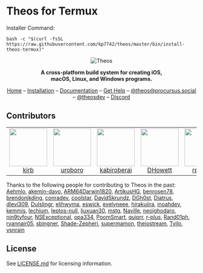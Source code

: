 # Theos for Termux
Installer Command: 
```
bash -c "$(curl -fsSL https://raw.githubusercontent.com/kp7742/theos/master/bin/install-theos-termux)"
```

<p align="center">
<picture>
<source media="(prefers-color-scheme: dark)" srcset="https://theos.dev/img/github-banner-dark.svg">
<img src="https://theos.dev/img/github-banner.svg" alt="Theos">
</picture>
</p>
<p align="center"><strong>
A cross-platform build system for creating iOS,<br>
macOS, Linux, and Windows programs.
</strong></p>
<p align="center">
<a href="https://theos.dev/">Home</a> –
<a href="https://theos.dev/docs/installation">Installation</a> –
<a href="https://theos.dev/docs/">Documentation</a> –
<a href="https://theos.dev/help">Get Help</a> –
<a href="https://procursus.social/@theos">@theos@procursus.social</a> –
<a href="https://twitter.com/theosdev">@theosdev</a> –
<a href="https://theos.dev/discord">Discord</a>
</p>

## Contributors
<table>
<tr>
<td align="center"><a href="https://github.com/kirb"><img src="https://github.com/kirb.png" width="100" alt=""><br>kirb</a></td>
<td align="center"><a href="https://github.com/uroboro"><img src="https://github.com/uroboro.png" width="100" alt=""><br>uroboro</a></td>
<td align="center"><a href="https://github.com/kabiroberai"><img src="https://github.com/kabiroberai.png" width="100" alt=""><br>kabiroberai</a></td>
<td align="center"><a href="https://github.com/DHowett"><img src="https://github.com/DHowett.png" width="100" alt=""><br>DHowett</a></td>
<td align="center"><a href="https://github.com/rpetrich"><img src="https://github.com/rpetrich.png" width="100" alt=""><br>rpetrich</a></td>
</tr>
</table>

Thanks to the following people for contributing to Theos in the past:
[Aehmlo](https://github.com/Aehmlo),
[akemin-dayo](https://github.com/akemin-dayo),
[ARM64Darwin1820](https://github.com/ARM64Darwin1820),
[ArtikusHG](https://github.com/ArtikusHG),
[benrosen78](https://github.com/benrosen78),
[brendonjkding](https://github.com/brendonjkding),
[conradev](https://github.com/conradev),
[coolstar](https://github.com/coolstar),
[DavidSkrundz](https://github.com/DavidSkrundz),
[DGh0st](https://github.com/DGh0st),
[Diatrus](https://github.com/Diatrus),
[dlevi309](https://github.com/dlevi309),
[DuIslingr](https://github.com/DuIslingr),
[elihwyma](https://github.com/elihwyma),
[eswick](https://github.com/eswick),
[evelyneee](https://github.com/evelyneee),
[hirakujira](https://github.com/hirakujira),
[inoahdev](https://github.com/inoahdev),
[kemmis](https://github.com/kemmis),
[lechium](https://github.com/lechium),
[leptos-null](https://github.com/leptos-null),
[liuxuan30](https://github.com/liuxuan30),
[mstg](https://github.com/mstg),
[Naville](https://github.com/Naville),
[neoighodaro](https://github.com/neoighodaro),
[nin9tyfour](https://github.com/nin9tyfour),
[NSExceptional](https://github.com/NSExceptional),
[opa334](https://github.com/opa334),
[PoomSmart](https://github.com/PoomSmart),
[quiprr](https://github.com/quiprr),
[r-plus](https://github.com/r-plus),
[Rand01ph](https://github.com/Rand01ph),
[ryannair05](https://github.com/ryannair05),
[sbingner](https://github.com/sbingner),
[Shade-Zepheri](https://github.com/Shade-Zepheri),
[supermamon](https://github.com/supermamon),
[theiostream](https://github.com/theiostream),
[Tyilo](https://github.com/Tyilo),
[vsnrain](https://github.com/vsnrain)

## License
See [LICENSE.md](LICENSE.md) for licensing information.
